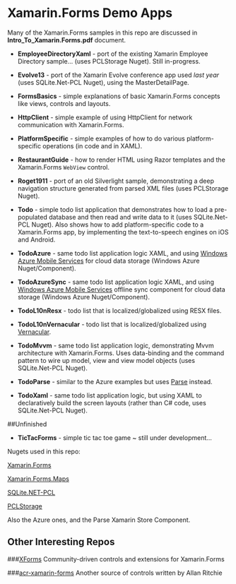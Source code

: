 Xamarin.Forms Demo Apps
===========

Many of the Xamarin.Forms samples in this repo are discussed in **Intro_To_Xamarin.Forms.pdf** document.

* **EmployeeDirectoryXaml** - port of the existing Xamarin Employee Directory sample... (uses PCLStorage Nuget). Still in-progress.

* **Evolve13** - port of the Xamarin Evolve conference app used *last year* (uses SQLite.Net-PCL Nuget), using the MasterDetailPage.

* **FormsBasics** - simple explanations of basic Xamarin.Forms concepts like views, controls and layouts.

* **HttpClient** - simple example of using HttpClient for network communication with Xamarin.Forms.

* **PlatformSpecific** - simple examples of how to do various platform-specific operations (in code and in XAML).

* **RestaurantGuide** - how to render HTML using Razor templates and the Xamarin.Forms `WebView` control.

* **Roget1911** - port of an old Silverlight sample, demonstrating a deep navigation structure generated from parsed XML files (uses PCLStorage Nuget).

* **Todo** - simple todo list application that demonstrates how to load a pre-populated database and then read and write data to it (uses SQLite.Net-PCL Nuget). Also shows how to add platform-specific code to a Xamarin.Forms app, by implementing the text-to-speech engines on iOS and Android.


* **TodoAzure** - same todo list application logic XAML, and using [Windows Azure Mobile Services](http://windowsazure.com) for cloud data storage (Windows Azure Nuget/Component).

* **TodoAzureSync** - same todo list application logic XAML, and using [Windows Azure Mobile Services](http://windowsazure.com) offline sync component for cloud data storage (Windows Azure Nuget/Component).

* **TodoL10nResx** - todo list that is localized/globalized using RESX files.

* **TodoL10nVernacular** - todo list that is localized/globalized using [Vernacular](http://github.com/rdio/vernacular/).

* **TodoMvvm** - same todo list application logic, demonstrating Mvvm architecture with Xamarin.Forms. Uses data-binding and the command pattern to wire up model, view and view model objects (uses SQLite.Net-PCL Nuget).

* **TodoParse** - similar to the Azure examples but uses [Parse](http://parse.com) instead.

* **TodoXaml** - same todo list application logic, but using XAML to declaratively build the screen layouts (rather than C# code, uses SQLite.Net-PCL Nuget). 

##Unfinished

* **TicTacForms** - simple tic tac toe game ~ still under development...



Nugets used in this repo:

[Xamarin.Forms](http://www.nuget.org/packages/Xamarin.Forms/)

[Xamarin.Forms.Maps](http://www.nuget.org/packages/Xamarin.Forms.Maps/)

[SQLite.NET-PCL](http://www.nuget.org/packages/SQLite.Net-PCL/)

[PCLStorage](http://www.nuget.org/packages/PCLStorage/0.9.4)

Also the Azure ones, and the Parse Xamarin Store Component.


Other Interesting Repos
-----------------------

###[XForms](https://github.com/XForms/Xamarin-Forms-Labs)
Community-driven controls and extensions for Xamarin.Forms

###[acr-xamarin-forms](https://github.com/aritchie/acr-xamarin-forms#acr-xamarin-forms)
Another source of controls written by Allan Ritchie

